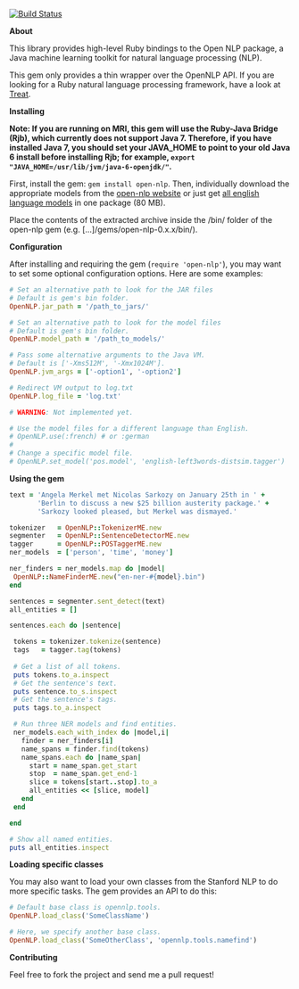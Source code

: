 [![Build Status](https://secure.travis-ci.org/louismullie/open-nlp.png)](http://travis-ci.org/louismullie/open-nlp)

**About**

This library provides high-level Ruby bindings to the Open NLP package, a Java machine learning toolkit for natural language processing (NLP). 

This gem only provides a thin wrapper over the OpenNLP API. If you are looking for a Ruby natural language processing framework, have a look at [Treat](https://github.com/louismullie/treat).

**Installing**

__Note: If you are running on MRI, this gem will use the Ruby-Java Bridge (Rjb), which currently does not support Java 7. Therefore, if you have installed Java 7, you should set your JAVA_HOME to point to your old Java 6 install before installing Rjb; for example, `export "JAVA_HOME=/usr/lib/jvm/java-6-openjdk/"`.__

First, install the gem: `gem install open-nlp`. Then, individually download the appropriate models from the [open-nlp website](http://opennlp.sourceforge.net/models-1.5/) or just get [all english language models](louismullie.com/treat/open-nlp-english.zip) in one package (80 MB).

Place the contents of the extracted archive inside the /bin/ folder of the open-nlp gem (e.g. [...]/gems/open-nlp-0.x.x/bin/).

**Configuration**

After installing and requiring the gem (`require 'open-nlp'`), you may want to set some optional configuration options. Here are some examples:

```ruby
# Set an alternative path to look for the JAR files
# Default is gem's bin folder.
OpenNLP.jar_path = '/path_to_jars/'

# Set an alternative path to look for the model files
# Default is gem's bin folder.
OpenNLP.model_path = '/path_to_models/'

# Pass some alternative arguments to the Java VM.
# Default is ['-Xms512M', '-Xmx1024M'].
OpenNLP.jvm_args = ['-option1', '-option2']

# Redirect VM output to log.txt
OpenNLP.log_file = 'log.txt'

# WARNING: Not implemented yet.

# Use the model files for a different language than English.
# OpenNLP.use(:french) # or :german
# 
# Change a specific model file.
# OpenNLP.set_model('pos.model', 'english-left3words-distsim.tagger')
```

**Using the gem**

```ruby
text = 'Angela Merkel met Nicolas Sarkozy on January 25th in ' +
       'Berlin to discuss a new $25 billion austerity package.' +
       'Sarkozy looked pleased, but Merkel was dismayed.'

tokenizer   = OpenNLP::TokenizerME.new
segmenter   = OpenNLP::SentenceDetectorME.new
tagger      = OpenNLP::POSTaggerME.new
ner_models  = ['person', 'time', 'money']

ner_finders = ner_models.map do |model|
 OpenNLP::NameFinderME.new("en-ner-#{model}.bin")
end

sentences = segmenter.sent_detect(text)
all_entities = []

sentences.each do |sentence|

 tokens = tokenizer.tokenize(sentence)
 tags   = tagger.tag(tokens)
 
 # Get a list of all tokens.
 puts tokens.to_a.inspect
 # Get the sentence's text.
 puts sentence.to_s.inspect
 # Get the sentence's tags.
 puts tags.to_a.inspect

 # Run three NER models and find entities.
 ner_models.each_with_index do |model,i|
   finder = ner_finders[i]
   name_spans = finder.find(tokens)
   name_spans.each do |name_span|
     start = name_span.get_start
     stop  = name_span.get_end-1
     slice = tokens[start..stop].to_a
     all_entities << [slice, model]
   end
 end

end

# Show all named entities.
puts all_entities.inspect
```

**Loading specific classes**

You may also want to load your own classes from the Stanford NLP to do more specific tasks. The gem provides an API to do this:

```ruby
# Default base class is opennlp.tools.
OpenNLP.load_class('SomeClassName')  

# Here, we specify another base class.
OpenNLP.load_class('SomeOtherClass', 'opennlp.tools.namefind') 
```

**Contributing**

Feel free to fork the project and send me a pull request!